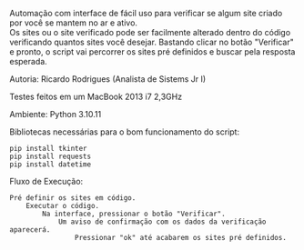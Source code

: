 Automação com interface de fácil uso para verificar se algum site criado por você se mantem no ar e ativo.  
Os sites ou o site verificado pode ser facilmente alterado dentro do código verificando quantos sites você desejar. 
Bastando clicar no botão "Verificar" e pronto, o script vai percorrer os sites pré definidos e buscar pela resposta esperada.
 
Autoria: Ricardo Rodrigues (Analista de Sistems Jr I)

Testes feitos em um MacBook 2013 i7 2,3GHz

Ambiente: Python 3.10.11

Bibliotecas necessárias para o bom funcionamento do script: 

    pip install tkinter
    pip install requests
    pip install datetime

Fluxo de Execução: 

    Pré definir os sites em código.
        Executar o código.
            Na interface, pressionar o botão "Verificar".
                Um aviso de confirmação com os dados da verificação aparecerá. 
                    Pressionar "ok" até acabarem os sites pré definidos.
